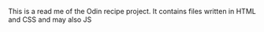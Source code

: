This is a read me of the Odin recipe project. It contains files written in HTML and CSS and may also JS
